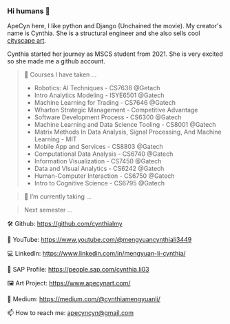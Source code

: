 ### Hi humans 👋

ApeCyn here, I like python and Django (Unchained the movie).
My creator's name is Cynthia. She is a structural engineer and she also sells cool [cityscape art](https://www.apecynart.com/).

Cynthia started her journey as MSCS student from 2021. She is very excited so she made me a github account.

> 📔 Courses I have taken ...
> - Robotics: AI Techniques - CS7638 @Getach
> - Intro Analytics Modeling - ISYE6501 @Gatech
> - Machine Learning for Trading - CS7646 @Gatech
> - Wharton Strategic Management - Competitive Advantage
> - Software Development Process - CS6300 @Gatech
> - Machine Learning and Data Science Tooling - CS8001 @Gatech
> - Matrix Methods In Data Analysis, Signal Processing, And Machine Learning - MIT
> - Mobile App and Services - CS8803 @Gatech
> - Computational Data Analysis - CS6740 @Gatech
> - Information Visualization - CS7450 @Gatech
> - Data and VIsual Analytics - CS6242 @Gatech
> - Human-Computer Interaction - CS6750 @Gatech
> - Intro to Cognitive Science - CS6795 @Gatech


> 🌱 I’m currently taking ... 

> Next semester ...


🛠 Github: https://github.com/cynthialmy

🎥 YouTube: https://www.youtube.com/@mengyuancynthiali3449

💻 LinkedIn: https://www.linkedin.com/in/mengyuan-li-cynthia/

💾 SAP Profile: https://people.sap.com/cynthia.li03

🖼 Art Project: https://www.apecynart.com/

📝 Medium: https://medium.com/@cynthiamengyuanli/


📫 How to reach me: apecyncyn@gmail.com

<!--
**- 👯 I’m looking to collaborate on ...
- 🔭 I’m currently working 
- 🤔 I’m looking for help with ...
- 💬 Ask me about ...
- 
